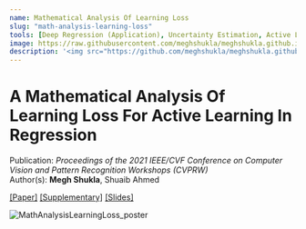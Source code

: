 ```yaml
---
name: Mathematical Analysis Of Learning Loss
slug: "math-analysis-learning-loss"
tools: [Deep Regression (Application), Uncertainty Estimation, Active Learning]
image: https://raw.githubusercontent.com/meghshukla/meghshukla.github.io/master/files/images/LL%2B%2B_CVPRW.jpg
description: '<img src="https://github.com/meghshukla/meghshukla.github.io/blob/master/files/images/tcv.png?raw=true" alt="TCV Logo" style="width: 100px; height: auto;">'
---
```


# A Mathematical Analysis Of Learning Loss For Active Learning In Regression

Publication: _Proceedings of the 2021 IEEE/CVF Conference on Computer Vision and Pattern Recognition Workshops (CVPRW)_ <br>
Author(s): **Megh Shukla**, Shuaib Ahmed

<a href="https://meghshukla.github.io/files/papers/cvprw/Math_Analysis_LearningLoss.pdf" target="_blank">[Paper]</a>  <a href="https://meghshukla.github.io/files/papers/cvprw/Math_Analysis_LearningLoss-supplementary.pdf" target="_blank">[Supplementary]</a>  <a href="https://meghshukla.github.io/files/papers/cvprw/Math_Analysis_LearningLoss_slides.pdf" target="_blank">[Slides]</a>

![MathAnalysisLearningLoss_poster](https://raw.githubusercontent.com/meghshukla/meghshukla.github.io/master/files/papers/cvprw/Math_Analysis_LearningLoss_poster.png)